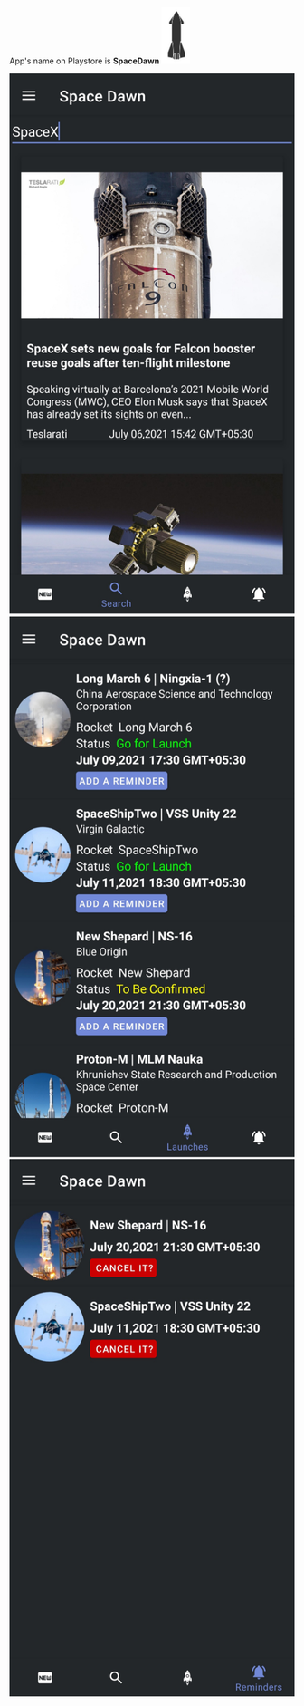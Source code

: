 App's name on Playstore is **SpaceDawn** <img src="/Screenshots/spacedawnicon.jpg" height ="100">


<img src="/Screenshots/spacedawn2.jpg"><br> 
<img src="/Screenshots/spacedawn3.jpg"><br> 
<img src="/Screenshots/spacedawn4.jpg"><br> 
